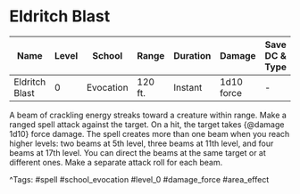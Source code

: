 # Eldritch Blast

| Name | Level | School | Range | Duration | Damage | Save DC & Type |
|------|-------|--------|-------|----------|--------|----------------|
| Eldritch Blast | 0 | Evocation | 120 ft. | Instant | 1d10 force | - |

A beam of crackling energy streaks toward a creature within range. Make a ranged spell attack against the target. On a hit, the target takes {@damage 1d10} force damage. The spell creates more than one beam when you reach higher levels: two beams at 5th level, three beams at 11th level, and four beams at 17th level. You can direct the beams at the same target or at different ones. Make a separate attack roll for each beam.

^Tags: #spell #school_evocation #level_0 #damage_force #area_effect